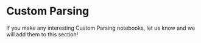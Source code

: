 # Custom Parsing

If you make any interesting Custom Parsing notebooks, let us know and we will add them to this section!
